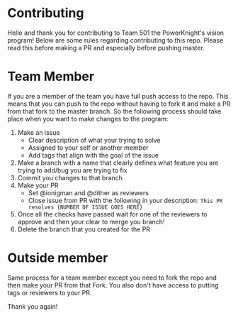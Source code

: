 # Contributing

Hello and thank you for contributing to Team 501 the PowerKnight's vision program! Below are some rules regarding contributing to this repo. Please read this before making a PR and  especially before pushing master.

# Team Member

If you are a member of the team you have full push access to the repo. This means that you can push to the repo without having to fork it and make a PR from that fork to the master branch. So the following process should take place when you want to make changes to the program:

1. Make an issue 
    * Clear description of what your trying to solve
    * Assigned to your self or another member
    * Add tags that align with the goal of the issue
2. Make a branch with a name that clearly defines what feature you are trying to add/bug you are trying to fix
3. Commit you changes to that branch
4. Make your PR
    * Set @ionigman and @dither as reviewers
    * Close issue from PR with the following in your description: `This PR resolves {NUMBER OF ISSUE GOES HERE}`
5. Once all the checks have passed wait for one of the reviewers to approve and then your clear to merge you branch!
6. Delete the branch that you created for the PR

# Outside member

Same process for a team member except you need to fork the repo and then make your PR from that Fork. You also don't have access to putting tags or reviewers to your PR.

Thank you again!
